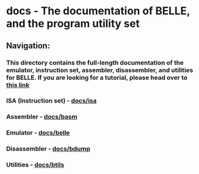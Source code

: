 # docs - The documentation of BELLE, and the program utility set

## Navigation:

### This directory contains the **full-length** documentation of the emulator, instruction set, assembler, disassembler, and utilities for **BELLE**. If you are looking for a tutorial, please head over to [this link](https://github.com/BlueGummi/belle/tree/master/tutorial)

### ISA (Instruction set) - [docs/isa](https://github.com/BlueGummi/belle/tree/master/docs/isa)

### Assembler - [docs/basm](https://github.com/BlueGummi/belle/tree/master/docs/basm)

### Emulator - [docs/belle](https://github.com/BlueGummi/belle/tree/master/docs/belle)

### Disassembler - [docs/bdump](https://github.com/BlueGummi/belle/tree/master/docs/bdump)

### Utilities - [docs/btils](https://github.com/BlueGummi/belle/tree/master/docs/btils)


